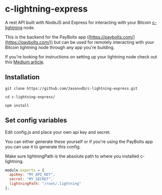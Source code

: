 # c-lightning-express

A rest API built with NodeJS and Express for interacting with your Bitcoin [c-lightning](https://github.com/ElementsProject/lightning) node.

This is the backend for the PayBolts app ([https://paybolts.com/](https://paybolts.com/)) but can be used for remotely interacting with your Bitcoin lightning node through any app you're building.

If you're looking for instructions on setting up your lightning node check out this [Medium article](https://medium.com/@Jayvdb/setting-up-and-transacting-on-the-bitcoin-lightning-network-a9ada42ec305).

## Installation

```
git clone https://github.com/Jasonvdb/c-lightning-express.git

cd c-lightning-express/

npm install
```

## Set config variables

Edit config.js and place your own api key and secret.

You can either generate these yourself or if you're using the PayBolts app you can use it to generate this config.

Make sure lightningPath is the absolute path to where you installed c-lightning.

```javascript
module.exports = {
  apiKey: "MY_API_KEY",
  secret: "MY_SECRET",
  lightningPath: "/root/.lightning"
};
```
